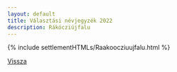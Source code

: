 ```yaml
---
layout: default
title: Választási névjegyzék 2022
description: Rákócziújfalu
---
```


{% include settlementHTMLs/Raakoocziuujfalu.html %}

[Vissza](./)